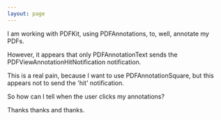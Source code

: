 ```yaml
---
layout: page
---
```




I am working with PDFKit, using PDFAnnotations, to, well, annotate my PDFs.

However, it appears that only PDFAnnotationText sends the PDFViewAnnotationHitNotification notification.

This is a real pain, because I want to use PDFAnnotationSquare, but this appears not to send the 'hit' notification. 

So how can I tell when the user clicks my annotations?

Thanks thanks and thanks.

